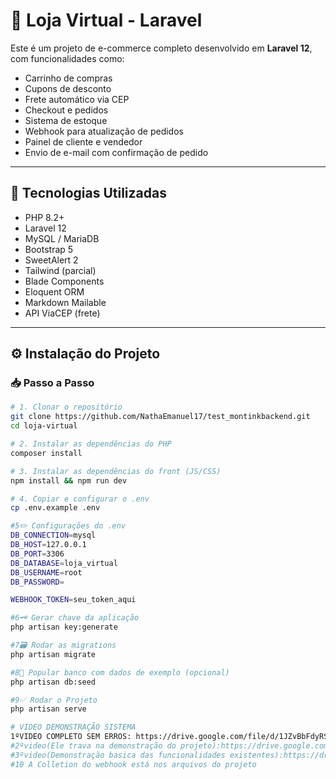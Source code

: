 # 🛒 Loja Virtual - Laravel

Este é um projeto de e-commerce completo desenvolvido em **Laravel 12**, com funcionalidades como:

- Carrinho de compras
- Cupons de desconto
- Frete automático via CEP
- Checkout e pedidos
- Sistema de estoque
- Webhook para atualização de pedidos
- Painel de cliente e vendedor
- Envio de e-mail com confirmação de pedido

---

## 🚀 Tecnologias Utilizadas

- PHP 8.2+
- Laravel 12
- MySQL / MariaDB
- Bootstrap 5
- SweetAlert 2
- Tailwind (parcial)
- Blade Components
- Eloquent ORM
- Markdown Mailable
- API ViaCEP (frete)

---
## ⚙️ Instalação do Projeto
### 📥 Passo a Passo

```bash
# 1. Clonar o repositório
git clone https://github.com/NathaEmanuel17/test_montinkbackend.git
cd loja-virtual

# 2. Instalar as dependências do PHP
composer install

# 3. Instalar as dependências do front (JS/CSS)
npm install && npm run dev

# 4. Copiar e configurar o .env
cp .env.example .env

#5✏️ Configurações do .env
DB_CONNECTION=mysql
DB_HOST=127.0.0.1
DB_PORT=3306
DB_DATABASE=loja_virtual
DB_USERNAME=root
DB_PASSWORD=

WEBHOOK_TOKEN=seu_token_aqui

#6🗝️ Gerar chave da aplicação
php artisan key:generate

#7🗃️ Rodar as migrations
php artisan migrate

#8🌱 Popular banco com dados de exemplo (opcional)
php artisan db:seed

#9✅ Rodar o Projeto
php artisan serve

# VIDEO DEMONSTRAÇÃO SISTEMA
1ºVIDEO COMPLETO SEM ERROS: https://drive.google.com/file/d/1JZvBbFdyRSYcLfy1KLgxvrCBRgsS5Yny/view?usp=sharing
#2ºvideo(Ele trava na demonstração do projeto):https://drive.google.com/file/d/1v8ct-NBbNxSVJj1JI35MCSJUJyOFem6d/view?usp=sharing
#3ºvideo(Demonstração basica das funcionalidades existentes):https://drive.google.com/file/d/1B-eKn8rMqEPY-9lz-SEZNeMIqsZtba1j/view?usp=sharing
#10 A Colletion do webhook está nos arquivos do projeto
